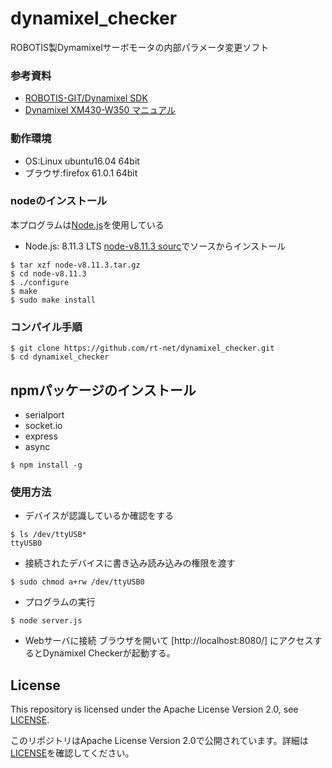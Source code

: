 # dynamixel_checker
ROBOTIS製Dymamixelサーボモータの内部パラメータ変更ソフト

### 参考資料
 * [ROBOTIS-GIT/Dynamixel SDK](https://github.com/ROBOTIS-GIT/DynamixelSDK)
 * [Dynamixel XM430-W350 マニュアル](http://www.besttechnology.co.jp/modules/knowledge/?Dynamixel%20XM430-W350)

### 動作環境
 - OS:Linux ubuntu16.04 64bit
 - ブラウザ:firefox 61.0.1 64bit
 
### nodeのインストール
   本プログラムは[Node.js](https://nodejs.org/ja/)を使用している  

   - Node.js: 8.11.3 LTS
    [node-v8.11.3 sourc](https://nodejs.org/dist/v8.11.3/node-v8.11.3.tar.gz)でソースからインストール
   ``` 
   $ tar xzf node-v8.11.3.tar.gz
   $ cd node-v8.11.3
   $ ./configure
   $ make
   $ sudo make install 
   ```

### コンパイル手順 
   ```
   $ git clone https://github.com/rt-net/dynamixel_checker.git 
   $ cd dynamixel_checker
   ```
   ## npmパッケージのインストール
   - serialport
   - socket.io
   - express
   - async
   ```
   $ npm install -g
   ```
   
### 使用方法
   * デバイスが認識しているか確認をする
   ```
   $ ls /dev/ttyUSB*  
   ttyUSB0
   ```
   * 接続されたデバイスに書き込み読み込みの権限を渡す
   ```
   $ sudo chmod a+rw /dev/ttyUSB0 
   ```
   * プログラムの実行
   ```
   $ node server.js 
   ```
   * Webサーバに接続
   ブラウザを開いて [http://localhost:8080/] にアクセスするとDynamixel Checkerが起動する。
## License

This repository is licensed under the Apache License Version 2.0, see [LICENSE](./LICENSE).

このリポジトリはApache License Version 2.0で公開されています。詳細は[LICENSE](./LICENSE)を確認してください。
